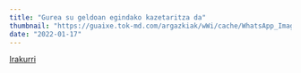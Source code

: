 ```yaml
---
title: "Gurea su geldoan egindako kazetaritza da"
thumbnail: "https://guaixe.tok-md.com/argazkiak/wWi/cache/WhatsApp_Image_2022-01-11_at_11.07.27_tokikom_735x413.jpeg"
date: "2022-01-17"
---
```

[Irakurri](https://guaixe.eus/altsasu/1642157049102-anna-sanmarti-albert-segura-els-altres-altsasu)
